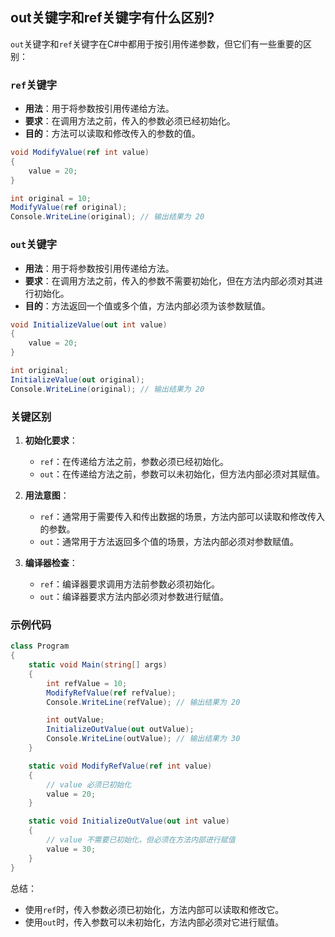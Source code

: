 ## out关键字和ref关键字有什么区别?

`out`关键字和`ref`关键字在C#中都用于按引用传递参数，但它们有一些重要的区别：

### `ref`关键字

- **用法**：用于将参数按引用传递给方法。
- **要求**：在调用方法之前，传入的参数必须已经初始化。
- **目的**：方法可以读取和修改传入的参数的值。
  
```csharp
void ModifyValue(ref int value)
{
    value = 20;
}

int original = 10;
ModifyValue(ref original);
Console.WriteLine(original); // 输出结果为 20
```

### `out`关键字

- **用法**：用于将参数按引用传递给方法。
- **要求**：在调用方法之前，传入的参数不需要初始化，但在方法内部必须对其进行初始化。
- **目的**：方法返回一个值或多个值，方法内部必须为该参数赋值。

```csharp
void InitializeValue(out int value)
{
    value = 20;
}

int original;
InitializeValue(out original);
Console.WriteLine(original); // 输出结果为 20
```

### 关键区别

1. **初始化要求**：
   - `ref`：在传递给方法之前，参数必须已经初始化。
   - `out`：在传递给方法之前，参数可以未初始化，但方法内部必须对其赋值。

2. **用法意图**：
   - `ref`：通常用于需要传入和传出数据的场景，方法内部可以读取和修改传入的参数。
   - `out`：通常用于方法返回多个值的场景，方法内部必须对参数赋值。

3. **编译器检查**：
   - `ref`：编译器要求调用方法前参数必须初始化。
   - `out`：编译器要求方法内部必须对参数进行赋值。

### 示例代码

```csharp
class Program
{
    static void Main(string[] args)
    {
        int refValue = 10;
        ModifyRefValue(ref refValue);
        Console.WriteLine(refValue); // 输出结果为 20

        int outValue;
        InitializeOutValue(out outValue);
        Console.WriteLine(outValue); // 输出结果为 30
    }

    static void ModifyRefValue(ref int value)
    {
        // value 必须已初始化
        value = 20;
    }

    static void InitializeOutValue(out int value)
    {
        // value 不需要已初始化，但必须在方法内部进行赋值
        value = 30;
    }
}
```

总结：
- 使用`ref`时，传入参数必须已初始化，方法内部可以读取和修改它。
- 使用`out`时，传入参数可以未初始化，方法内部必须对它进行赋值。